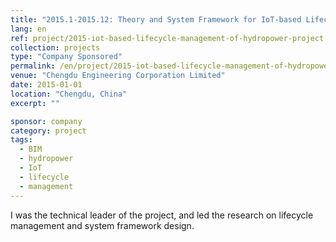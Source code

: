 ```yaml
---
title: "2015.1-2015.12: Theory and System Framework for IoT-based Lifecycle Management of Hydropower Projects"
lang: en
ref: project/2015-iot-based-lifecycle-management-of-hydropower-project
collection: projects
type: "Company Sponsored"
permalink: /en/project/2015-iot-based-lifecycle-management-of-hydropower-project
venue: "Chengdu Engineering Corporation Limited"
date: 2015-01-01
location: "Chengdu, China"
excerpt: ""

sponsor: company
category: project
tags: 
  - BIM
  - hydropower
  - IoT
  - lifecycle
  - management
---
```


I was the technical leader of the project, and led the research on lifecycle management and system framework design.